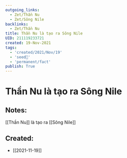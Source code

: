 ```yaml
---
outgoing_links:
  - Zet/Thần Nu
  - Zet/Sông Nile
backlinks:
  - Zet/Thần Nu
title: Thần Nu là tạo ra Sông Nile
UID: 211119233721
created: 19-Nov-2021
tags:
  - 'created/2021/Nov/19'
  - 'seed🥜'
  - 'permanent/fact'
publish: True
---
```

# Thần Nu là tạo ra Sông Nile

## Notes:
[[Thần Nu]] là tạo ra [[Sông Nile]]



## Created:
- [[2021-11-19]]
